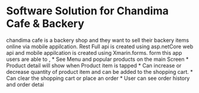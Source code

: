 <h1> Software Solution for Chandima Cafe & Backery </h1>

chandima cafe is a backery shop and they want to sell their backery items online via mobile appilcation.
Rest Full api is created using asp.netCore web api and mobile appilcation is created using Xmarin.forms. 
  form this app users are able to ,
    * See Menu and popular products on the main Screen
    * Product detail will show when Product item is tapped
    * Can increase or decrease quantity of product item and can be
      added to the shopping cart.
    * Can clear the shopping cart or place an order
    * User can see order history and order detai
